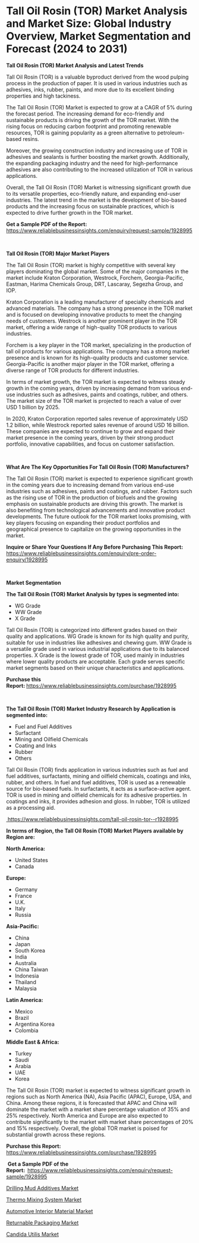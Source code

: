 <p><h1>Tall Oil Rosin (TOR) Market Analysis and Market Size: Global Industry Overview, Market Segmentation and Forecast (2024 to 2031)</h1></p><p><strong>Tall Oil Rosin (TOR) Market Analysis and Latest Trends</strong></p>
<p><p>Tall Oil Rosin (TOR) is a valuable byproduct derived from the wood pulping process in the production of paper. It is used in various industries such as adhesives, inks, rubber, paints, and more due to its excellent binding properties and high tackiness. </p><p>The Tall Oil Rosin (TOR) Market is expected to grow at a CAGR of 5% during the forecast period. The increasing demand for eco-friendly and sustainable products is driving the growth of the TOR market. With the rising focus on reducing carbon footprint and promoting renewable resources, TOR is gaining popularity as a green alternative to petroleum-based resins. </p><p>Moreover, the growing construction industry and increasing use of TOR in adhesives and sealants is further boosting the market growth. Additionally, the expanding packaging industry and the need for high-performance adhesives are also contributing to the increased utilization of TOR in various applications.</p><p>Overall, the Tall Oil Rosin (TOR) Market is witnessing significant growth due to its versatile properties, eco-friendly nature, and expanding end-user industries. The latest trend in the market is the development of bio-based products and the increasing focus on sustainable practices, which is expected to drive further growth in the TOR market.</p></p>
<p><strong>Get a Sample PDF of the Report:&nbsp;</strong> <a href="https://www.reliablebusinessinsights.com/enquiry/request-sample/1928995">https://www.reliablebusinessinsights.com/enquiry/request-sample/1928995</a></p>
<p>&nbsp;</p>
<p><strong>Tall Oil Rosin (TOR) Major Market Players</strong></p>
<p><p>The Tall Oil Rosin (TOR) market is highly competitive with several key players dominating the global market. Some of the major companies in the market include Kraton Corporation, Westrock, Forchem, Georgia-Pacific, Eastman, Harima Chemicals Group, DRT, Lascaray, Segezha Group, and IOP.</p><p>Kraton Corporation is a leading manufacturer of specialty chemicals and advanced materials. The company has a strong presence in the TOR market and is focused on developing innovative products to meet the changing needs of customers. Westrock is another prominent player in the TOR market, offering a wide range of high-quality TOR products to various industries.</p><p>Forchem is a key player in the TOR market, specializing in the production of tall oil products for various applications. The company has a strong market presence and is known for its high-quality products and customer service. Georgia-Pacific is another major player in the TOR market, offering a diverse range of TOR products for different industries.</p><p>In terms of market growth, the TOR market is expected to witness steady growth in the coming years, driven by increasing demand from various end-use industries such as adhesives, paints and coatings, rubber, and others. The market size of the TOR market is projected to reach a value of over USD 1 billion by 2025.</p><p>In 2020, Kraton Corporation reported sales revenue of approximately USD 1.2 billion, while Westrock reported sales revenue of around USD 16 billion. These companies are expected to continue to grow and expand their market presence in the coming years, driven by their strong product portfolio, innovative capabilities, and focus on customer satisfaction.</p></p>
<p>&nbsp;</p>
<p><strong>What Are The Key Opportunities For Tall Oil Rosin (TOR) Manufacturers?</strong></p>
<p><p>The Tall Oil Rosin (TOR) market is expected to experience significant growth in the coming years due to increasing demand from various end-use industries such as adhesives, paints and coatings, and rubber. Factors such as the rising use of TOR in the production of biofuels and the growing emphasis on sustainable products are driving this growth. The market is also benefiting from technological advancements and innovative product developments. The future outlook for the TOR market looks promising, with key players focusing on expanding their product portfolios and geographical presence to capitalize on the growing opportunities in the market.</p></p>
<p><strong>Inquire or Share Your Questions If Any Before Purchasing This Report:</strong> <a href="https://www.reliablebusinessinsights.com/enquiry/pre-order-enquiry/1928995">https://www.reliablebusinessinsights.com/enquiry/pre-order-enquiry/1928995</a></p>
<p>&nbsp;</p>
<p><strong>Market Segmentation</strong></p>
<p><strong>The Tall Oil Rosin (TOR) Market Analysis by types is segmented into:</strong></p>
<p><ul><li>WG Grade</li><li>WW Grade</li><li>X Grade</li></ul></p>
<p><p>Tall Oil Rosin (TOR) is categorized into different grades based on their quality and applications. WG Grade is known for its high quality and purity, suitable for use in industries like adhesives and chewing gum. WW Grade is a versatile grade used in various industrial applications due to its balanced properties. X Grade is the lowest grade of TOR, used mainly in industries where lower quality products are acceptable. Each grade serves specific market segments based on their unique characteristics and applications.</p></p>
<p><strong>Purchase this Report:&nbsp;</strong><a href="https://www.reliablebusinessinsights.com/purchase/1928995">https://www.reliablebusinessinsights.com/purchase/1928995</a></p>
<p>&nbsp;</p>
<p><strong>The Tall Oil Rosin (TOR) Market Industry Research by Application is segmented into:</strong></p>
<p><ul><li>Fuel and Fuel Additives</li><li>Surfactant</li><li>Mining and Oilfield Chemicals</li><li>Coating and Inks</li><li>Rubber</li><li>Others</li></ul></p>
<p><p>Tall Oil Rosin (TOR) finds application in various industries such as fuel and fuel additives, surfactants, mining and oilfield chemicals, coatings and inks, rubber, and others. In fuel and fuel additives, TOR is used as a renewable source for bio-based fuels. In surfactants, it acts as a surface-active agent. TOR is used in mining and oilfield chemicals for its adhesive properties. In coatings and inks, it provides adhesion and gloss. In rubber, TOR is utilized as a processing aid.</p></p>
<p><a href="https://www.reliablebusinessinsights.com/tall-oil-rosin-tor--r1928995">&nbsp;https://www.reliablebusinessinsights.com/tall-oil-rosin-tor--r1928995</a></p>
<p><strong>In terms of Region, the Tall Oil Rosin (TOR) Market Players available by Region are:</strong></p>
<p>
    <p> <strong> North America: </strong>
        <ul>
            <li>United States</li>
            <li>Canada</li>
        </ul>
        </p> 
    <p> <strong> Europe: </strong>
        <ul>
            <li>Germany</li>
            <li>France</li>
            <li>U.K.</li>
            <li>Italy</li>
            <li>Russia</li>
        </ul>
        </p> 
    <p> <strong> Asia-Pacific: </strong>
        <ul>
            <li>China</li>
            <li>Japan</li>
            <li>South Korea</li>
            <li>India</li>
            <li>Australia</li>
            <li>China Taiwan</li>
            <li>Indonesia</li>
            <li>Thailand</li>
            <li>Malaysia</li>
        </ul>
        </p> 
    <p> <strong> Latin America: </strong>
        <ul>
            <li>Mexico</li>
            <li>Brazil</li>
            <li>Argentina Korea</li>
            <li>Colombia</li>
        </ul>
        </p> 
    <p> <strong> Middle East & Africa: </strong>
        <ul>
            <li>Turkey</li>
            <li>Saudi</li>
            <li>Arabia</li>
            <li>UAE</li>
            <li>Korea</li>
        </ul>
    </p>
    </p>
<p><p>The Tall Oil Rosin (TOR) market is expected to witness significant growth in regions such as North America (NA), Asia Pacific (APAC), Europe, USA, and China. Among these regions, it is forecasted that APAC and China will dominate the market with a market share percentage valuation of 35% and 25% respectively. North America and Europe are also expected to contribute significantly to the market with market share percentages of 20% and 15% respectively. Overall, the global TOR market is poised for substantial growth across these regions.</p></p>
<p><strong>Purchase this Report: </strong><a href="https://www.reliablebusinessinsights.com/purchase/1928995">https://www.reliablebusinessinsights.com/purchase/1928995</a></p>
<p>&nbsp;<strong>Get a Sample PDF of the Report:&nbsp;&nbsp;</strong><a href="https://www.reliablebusinessinsights.com/enquiry/request-sample/1928995">https://www.reliablebusinessinsights.com/enquiry/request-sample/1928995</a></p>
<p><strong></strong></p>
<p><p><a href="https://medium.com/@audieyost2008/drilling-mud-additives-market-outlook-and-forecast-from-2024-to-2031-0627f916e9eb">Drilling Mud Additives Market</a></p><p><a href="https://github.com/theanastasiyah/Market-Research-Report-List-1/blob/main/thermo-mixing-system-market.md">Thermo Mixing System Market</a></p><p><a href="https://www.linkedin.com/pulse/automotive-interior-material-market-research-report-forecast-smcme">Automotive Interior Material Market</a></p><p><a href="https://www.linkedin.com/pulse/global-returnable-packaging-market-opportunities-forecast-i6pee">Returnable Packaging Market</a></p><p><a href="https://github.com/lukmanduiky01/Market-Research-Report-List-1/blob/main/candida-utilis-market.md">Candida Utilis Market</a></p></p>